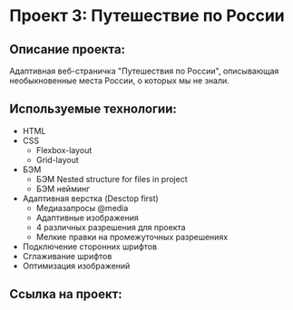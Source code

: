 # Проект 3: Путешествие по России

## **Описание проекта:**
Адаптивная веб-страничка "Путешествия по России", описывающая необыкновенные места России, о которых мы не знали.

## **Используемые технологии:**
* HTML
* CSS
  * Flexbox-layout
  * Grid-layout
* БЭМ
  * БЭМ Nested structure for files in project
  * БЭМ нейминг
* Адаптивная верстка (Desctop first)
  * Медиазапросы @media
  * Адаптивные изображения
  * 4 различных разрешения для проекта
  * Мелкие правки на промежуточных разрешениях
* Подключение сторонних шрифтов
* Сглаживание шрифтов
* Оптимизация изображений

## **Ссылка на проект:**
